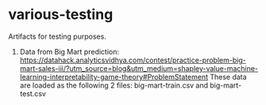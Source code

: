 # various-testing
Artifacts for testing purposes.

1. Data from Big Mart prediction: https://datahack.analyticsvidhya.com/contest/practice-problem-big-mart-sales-iii/?utm_source=blog&utm_medium=shapley-value-machine-learning-interpretability-game-theory#ProblemStatement
These data are loaded as the following 2 files: big-mart-train.csv and big-mart-test.csv
